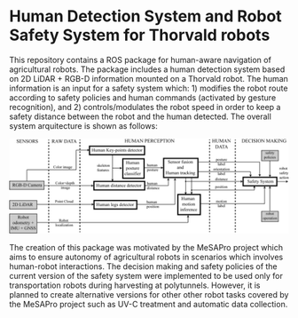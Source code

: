 # Human Detection System and Robot Safety System for Thorvald robots

This repository contains a ROS package for human-aware navigation of agricultural robots. The package includes a human detection system based on 2D LiDAR + RGB-D information mounted on a Thorvald robot. The human information is an input for a safety system which: 1) modifies the robot route according to safety policies and human commands (activated by gesture recognition), and 2) controls/modulates the robot speed in order to keep a safety distance between the robot and the human detected. The overall system arquitecture is shown as follows:

![Overall_system](/Human_perception_and_safety_system.png)

The creation of this package was motivated by the MeSAPro project which aims to ensure autonomy of agricultural robots in scenarios which involves human-robot interactions. The decision making and safety policies of the current version of the safety system were implemented to be used only for transportation robots during harvesting at polytunnels. However, it is planned to create alternative versions for other other robot tasks covered by the MeSAPro project such as UV-C treatment and automatic data collection.
